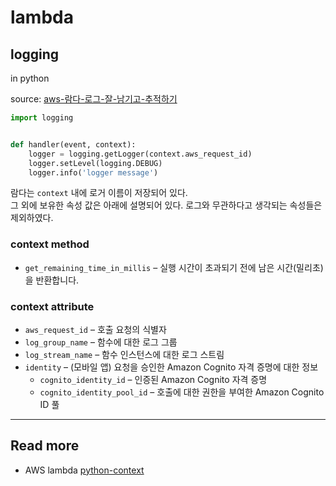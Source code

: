 # lambda

## logging

in python

source: [aws-람다-로그-잘-남기고-추적하기](https://asleea88.medium.com/aws-람다-로그-잘-남기고-추적하기-aws-lambda-logging-f097dddbbc52)

```python
import logging


def handler(event, context):
    logger = logging.getLogger(context.aws_request_id)
    logger.setLevel(logging.DEBUG)
    logger.info('logger message')
```

람다는 `context` 내에 로거 이름이 저장되어 있다.  
그 외에 보유한 속성 값은 아래에 설명되어 있다.
로그와 무관하다고 생각되는 속성들은 제외하였다.

### context method

- `get_remaining_time_in_millis` – 실행 시간이 초과되기 전에 남은 시간(밀리초)을 반환합니다.

### context attribute

- `aws_request_id` – 호출 요청의 식별자
- `log_group_name` – 함수에 대한 로그 그룹
- `log_stream_name` – 함수 인스턴스에 대한 로그 스트림
- `identity` – (모바일 앱) 요청을 승인한 Amazon Cognito 자격 증명에 대한 정보
  - `cognito_identity_id` – 인증된 Amazon Cognito 자격 증명
  - `cognito_identity_pool_id` – 호출에 대한 권한을 부여한 Amazon Cognito ID 풀

---

## Read more

- AWS lambda [python-context](https://docs.aws.amazon.com/ko_kr/lambda/latest/dg/python-context.html)

